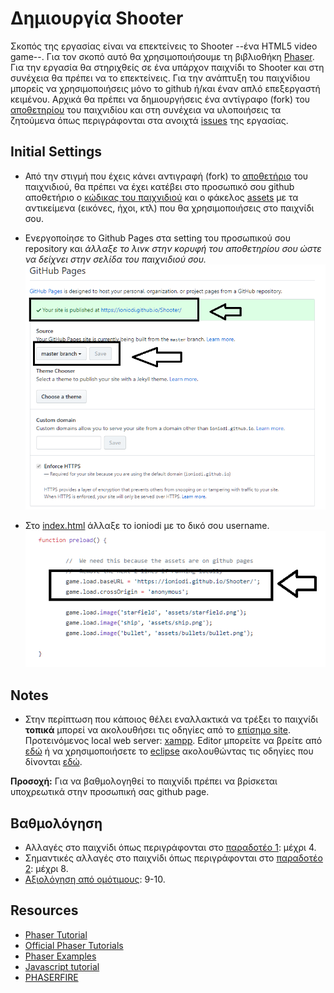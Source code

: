 # Δημιουργία Shooter

Σκοπός της εργασίας είναι να επεκτείνεις το Shooter --ένα HTML5 video game--. Για τον σκοπό αυτό θα χρησιμοποιήσουμε τη βιβλιοθήκη [Phaser](http://phaser.io/). Για την εργασία θα στηριχθείς σε ένα υπάρχον παιχνίδι το Shooter και στη συνέχεια θα πρέπει να το επεκτείνεις. Για την ανάπτυξη του παιχνίδιου μπορείς να χρησιμοποιήσεις μόνο το github ή/και έναν απλό επεξεργαστή κειμένου. Αρχικά θα πρέπει να δημιουργήσεις ένα αντίγραφο (fork) του [αποθετηρίου](https://github.com/ioniodi/Shooter) του παιχνιδίου και στη συνέχεια να υλοποιήσεις τα ζητούμενα όπως περιγράφονται στα ανοιχτά [issues](https://github.com/ioniodi/Shooter/issues) της εργασίας.

## Initial Settings
- Από την στιγμή που έχεις κάνει αντιγραφή (fork) το [αποθετήριο](https://github.com/ioniodi/Shooter) του παιχνιδιού, θα πρέπει να έχει κατέβει στο προσωπικό σου github αποθετήριο ο [κώδικας του παιχνιδιού](index.html) και ο φάκελος [assets](/assets/) με τα αντικείμενα (εικόνες, ήχοι, κτλ) που θα χρησιμοποιήσεις στο παιχνίδι σου.

- Ενεργοποίησε το Github Pages στα setting του προσωπικού σου repository και *άλλαξε το λινκ στην κορυφή του αποθετηρίου σου ώστε να δείχνει στην σελίδα του παιχνιδιού σου.*
![ScreenShot](1.png)

- Στο [index.html](index.html) άλλαξε το ioniodi με το δικό σου username.
![ScreenShot](2.png)

## Notes
- Στην περίπτωση που κάποιος θέλει εναλλακτικά να τρέξει το παιχνίδι **τοπικά** μπορεί να ακολουθήσει τις οδηγίες από το [επίσημο site](http://phaser.io/tutorials/getting-started/index). Προτεινόμενος local web server: [xampp](https://www.apachefriends.org/index.html). Editor μπορείτε να βρείτε από [εδώ](http://phaser.io/tutorials/getting-started-phaser2/part4) ή να χρησιμοποιήσετε το [eclipse](http://www.eclipse.org/) ακολουθώντας τις οδηγίες που δίνονται [εδώ](http://www.html5gamedevs.com/topic/22688-setting-up-eclipse-to-work-with-phaser-how-to/). 

**Προσοχή:** Για να βαθμολογηθεί το παιχνίδι πρέπει να βρίσκεται υποχρεωτικά στην προσωπική σας github page.

## Βαθμολόγηση
- Αλλαγές στο παιχνίδι όπως περιγράφονται στο [παραδοτέο 1](https://github.com/ioniodi/Shooter/issues/1): μέχρι 4. 
- Σημαντικές αλλαγές στο παιχνίδι όπως περιγράφονται στο [παραδοτέο 2](https://github.com/ioniodi/Shooter/issues/2): μέχρι 8.
- [Aξιολόγηση από ομότιμους](https://github.com/ioniodi/Super-Mario/issues/3): 9-10.

## Resources
- [Phaser Tutorial](http://phaser.io/learn)
- [Official Phaser Tutorials](https://phaser.io/learn/official-tutorials)
- [Phaser Examples](http://phaser.io/examples)
- [Javascript tutorial](http://www.w3schools.com/js/)
- [PHASERFIRE](http://codeperfectionist.com/portfolio/games/phaserfire/)
